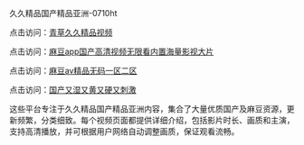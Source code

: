 久久精品国产精品亚洲-0710ht

点击访问：<a href="https://heiliaoe8ajia.pages.dev">青草久久精品视频</a>

点击访问：<a href="https://heiliaozj3tjd.pages.dev">麻豆app国产高清视频无限看内置海量影视大片</a>

点击访问：<a href="https://heiliaoxqkkct.pages.dev">麻豆aⅴ精品无码一区二区</a>

点击访问：<a href="https://heiliaoxwd5i8.pages.dev">国产又湿又黄又硬又刺激</a>

这些平台专注于久久精品国产精品亚洲内容，集合了大量优质国产及麻豆资源，更新频繁，分类细致。每个视频页面都提供详细介绍，包括影片时长、画质和主演，支持高清播放，并可根据用户网络自动调整画质，保证观看流畅。

<span style="display:none;">[Canonical link](https://github.com/chieu20250710/chieu11 ）</span>
